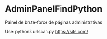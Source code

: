 # AdminPanelFindPython
Painel de brute-force de páginas administrativas

Use: python3 urlscan.py https://site.com/
